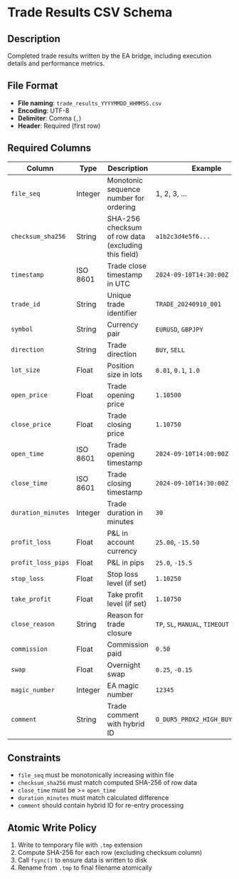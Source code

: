 # Trade Results CSV Schema

## Description
Completed trade results written by the EA bridge, including execution details and performance metrics.

## File Format
- **File naming**: `trade_results_YYYYMMDD_HHMMSS.csv`
- **Encoding**: UTF-8
- **Delimiter**: Comma (`,`)
- **Header**: Required (first row)

## Required Columns

| Column | Type | Description | Example |
|--------|------|-------------|---------|
| `file_seq` | Integer | Monotonic sequence number for ordering | 1, 2, 3, ... |
| `checksum_sha256` | String | SHA-256 checksum of row data (excluding this field) | `a1b2c3d4e5f6...` |
| `timestamp` | ISO 8601 | Trade close timestamp in UTC | `2024-09-10T14:30:00Z` |
| `trade_id` | String | Unique trade identifier | `TRADE_20240910_001` |
| `symbol` | String | Currency pair | `EURUSD`, `GBPJPY` |
| `direction` | String | Trade direction | `BUY`, `SELL` |
| `lot_size` | Float | Position size in lots | `0.01`, `0.1`, `1.0` |
| `open_price` | Float | Trade opening price | `1.10500` |
| `close_price` | Float | Trade closing price | `1.10750` |
| `open_time` | ISO 8601 | Trade opening timestamp | `2024-09-10T14:00:00Z` |
| `close_time` | ISO 8601 | Trade closing timestamp | `2024-09-10T14:30:00Z` |
| `duration_minutes` | Integer | Trade duration in minutes | `30` |
| `profit_loss` | Float | P&L in account currency | `25.00`, `-15.50` |
| `profit_loss_pips` | Float | P&L in pips | `25.0`, `-15.5` |
| `stop_loss` | Float | Stop loss level (if set) | `1.10250` |
| `take_profit` | Float | Take profit level (if set) | `1.10750` |
| `close_reason` | String | Reason for trade closure | `TP`, `SL`, `MANUAL`, `TIMEOUT` |
| `commission` | Float | Commission paid | `0.50` |
| `swap` | Float | Overnight swap | `0.25`, `-0.15` |
| `magic_number` | Integer | EA magic number | `12345` |
| `comment` | String | Trade comment with hybrid ID | `O_DUR5_PROX2_HIGH_BUY_abc123` |

## Constraints
- `file_seq` must be monotonically increasing within file
- `checksum_sha256` must match computed SHA-256 of row data
- `close_time` must be >= `open_time`
- `duration_minutes` must match calculated difference
- `comment` should contain hybrid ID for re-entry processing

## Atomic Write Policy
1. Write to temporary file with `.tmp` extension
2. Compute SHA-256 for each row (excluding checksum column)
3. Call `fsync()` to ensure data is written to disk
4. Rename from `.tmp` to final filename atomically